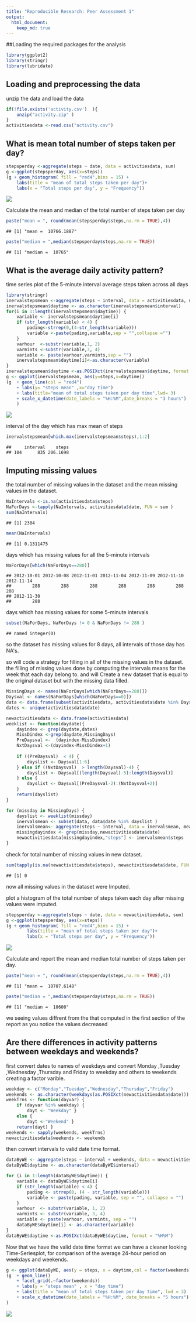 ```yaml
---
title: "Reproducible Research: Peer Assessment 1"
output: 
  html_document:
    keep_md: true
---
```

##Loading the required packages for the analysis

```r
library(ggplot2)
library(stringr)
library(lubridate)
```
## Loading and preprocessing the data
unzip the data and load the data 

```r
if(!file.exists('activity.csv')  ){
    unzip("activity.zip" ) 
}
activitiesdata <-read.csv("activity.csv")
```
## What is mean total number of steps taken per day?


```r
stepsperday <-aggregate(steps ~ date, data = activitiesdata, sum)
g <-ggplot(stepsperday, aes(x=steps))
(g + geom_histogram( fill = "red4",bins = 15) +
    labs(title = "mean of total steps taken per day")+
    labs(x = "Total steps per day", y = "Frequency"))
```

![](PA1_template_files/figure-html/unnamed-chunk-3-1.png)<!-- -->
    
Calculate the mean and median of the total number of steps taken per day

```r
paste("mean = ", round(mean(stepsperday$steps,na.rm = TRUE),4))
```

```
## [1] "mean =  10766.1887"
```

```r
paste("median = ",median(stepsperday$steps,na.rm = TRUE))
```

```
## [1] "median =  10765"
```

## What is the average daily activity pattern?
time series plot of the 5-minute interval average steps taken across all days

```r
library(stringr)
inervalstepsmean <-aggregate(steps ~ interval, data = activitiesdata, mean)
inervalstepsmean$daytime <- as.character(inervalstepsmean$interval)
for(i in 1:length(inervalstepsmean$daytime)) {
    variable <- inervalstepsmean$daytime[i]
    if (str_length(variable) < 4) {
        pading<-strrep(0,(4-str_length(variable)))
        variable <-paste(pading,variable,sep = "",collapse ="")
    }
    varhour  <-substr(variable,1, 2)
    varmints <-substr(variable,3, 4)
    variable <- paste(varhour,varmints,sep = "")
    inervalstepsmean$daytime[i]<-as.character(variable)
}
inervalstepsmean$daytime <-as.POSIXct(inervalstepsmean$daytime, format = "%H%M")
g <- ggplot(inervalstepsmean, aes(y=steps,x=daytime))
(g  + geom_line(col = "red4")
    + labs(y= "steps mean" ,x="day time")
    + labs(title="mean of total steps taken per day time",lwd= 3) 
    + scale_x_datetime(date_labels = "%H:%M",date_breaks = "3 hours")
    )
```

![](PA1_template_files/figure-html/unnamed-chunk-5-1.png)<!-- -->
    
interval of the day which has max mean of steps

```r
inervalstepsmean[which.max(inervalstepsmean$steps),1:2]
```

```
##     interval    steps
## 104      835 206.1698
```
## Imputing missing values
the total number of missing values in the dataset and the mean missing values in the dataset.

```r
NaIntervals <-is.na(activitiesdata$steps)
NaForDays <-tapply(NaIntervals, activitiesdata$date, FUN = sum )
sum(NaIntervals)
```

```
## [1] 2304
```

```r
mean(NaIntervals)
```

```
## [1] 0.1311475
```
    
days which has missing values for all the 5-minute intervals    

```r
NaForDays[which(NaForDays==288)]
```

```
## 2012-10-01 2012-10-08 2012-11-01 2012-11-04 2012-11-09 2012-11-10 2012-11-14 
##        288        288        288        288        288        288        288 
## 2012-11-30 
##        288
```
days which has missing values for some 5-minute intervals

```r
subset(NaForDays, NaForDays != 0 & NaForDays != 288 )
```

```
## named integer(0)
```
so the dataset has missing values for 8 days, all intervals of those day has NA's.
    
so will code a strategy for filling in all of the missing values in the dataset.
the filling of missing values done by computing the intervals means for the week that each day belong to.
and will Create a new dataset that is equal to the original dataset but with the missing data filled.

```r
MissingDays <- names(NaForDays[which(NaForDays==288)])
Daysval <- names(NaForDays[which(NaForDays==0)])
data <- data.frame(subset(activitiesdata, activitiesdata$date %in% Daysval ))
dates <- unique(activitiesdata$date)

newactivitiesdata <- data.frame(activitiesdata)
weeklist <- function(daydate){
    dayindex <- grep(daydate,dates)
    MissDindex <-grep(daydate,MissingDays)
    PreDaysval <-  (dayindex-MissDindex)
    NxtDaysval <-(dayindex-MissDindex+1)
    
    if ((PreDaysval)  < 4) {
        dayslist <- Daysval[1:6]
    } else if ((NxtDaysval)  > length(Daysval)-4) {
        dayslist <- Daysval[(length(Daysval)-5):length(Daysval)]   
    } else {
        dayslist <- Daysval[(PreDaysval-2):(NxtDaysval+2)]   
    }
    return(dayslist)
}

for (missday in MissingDays) {
    dayslist <- weeklist(missday)
    inervalsmean <- subset(data, data$date %in% dayslist )
    inervalsmean<- aggregate(steps ~ interval, data = inervalsmean, mean)
    missingdayindex <- grep(missday,newactivitiesdata$date)
    newactivitiesdata[missingdayindex,"steps"] <- inervalsmean$steps
}
```
check for total number of missing values in new dataset.

```r
sum(tapply(is.na(newactivitiesdata$steps), newactivitiesdata$date, FUN = sum))
```

```
## [1] 0
```
now all missing values in the dataset were Imputed.

plot a histogram of the total number of steps taken each day after missing values were imputed.

```r
stepsperday <-aggregate(steps ~ date, data = newactivitiesdata, sum)
g <-ggplot(stepsperday, aes(x=steps))
(g + geom_histogram( fill = "red4",bins = 15) +
        labs(title = "mean of total steps taken per day")+
        labs(x = "Total steps per day", y = "Frequency"))
```

![](PA1_template_files/figure-html/unnamed-chunk-12-1.png)<!-- -->
    
Calculate and report the mean and median total number of steps taken per day.

```r
paste("mean = ", round(mean(stepsperday$steps,na.rm = TRUE),4))
```

```
## [1] "mean =  10707.6148"
```

```r
paste("median = ",median(stepsperday$steps,na.rm = TRUE))
```

```
## [1] "median =  10600"
```
we seeing values diffrent from the that computed in the first section of the report 
as you notice the values decreased 


## Are there differences in activity patterns between weekdays and weekends?
first convert dates to names of weekdays and convert Monday ,Tuesday ,Wednesday ,Thursday and Friday to weekday and others to weekends creating a factor varible.

```r
weekday <- c("Monday","Tuesday","Wednesday","Thursday","Friday")
weekends <- as.character(weekdays(as.POSIXct(newactivitiesdata$date)))
weekTrns <- function(dayvar) {
    if (dayvar %in% weekday) {
        dayt <- "Weekday" }
    else {
        dayt <-"Weekend" }
    return(dayt) }
weekends <- sapply(weekends, weekTrns)
newactivitiesdata$weekends <- weekends
```
then convert intervals to valid date time format.

```r
dataByWE <- aggregate(steps ~ interval + weekends, data = newactivitiesdata, mean)
dataByWE$daytime <- as.character(dataByWE$interval)

for (i in 1:length(dataByWE$daytime)) {
    variable <- dataByWE$daytime[i]
    if (str_length(variable) < 4) {
        pading <- strrep(0, (4 - str_length(variable)))
        variable <- paste(pading, variable, sep = "", collapse = "")
    }
    varhour  <- substr(variable, 1, 2)
    varmints <- substr(variable, 3, 4)
    variable <- paste(varhour, varmints, sep = "")
    dataByWE$daytime[i] <- as.character(variable)
}
dataByWE$daytime <-as.POSIXct(dataByWE$daytime, format = "%H%M")
```
Now that we have the valid date time format we can have a cleaner looking Time-Seriesplot, for comparison of the average 24-hour period on weekdays and weekends.

```r
g <- ggplot(dataByWE, aes(y = steps, x = daytime,col = factor(weekends)))
(g  + geom_line()
    + facet_grid(.~factor(weekends)) 
    + labs(y = "steps mean" , x = "day time")
    + labs(title = "mean of total steps taken per day time", lwd = 3)
    + scale_x_datetime(date_labels = "%H:%M", date_breaks = "5 hours")
)
```

![](PA1_template_files/figure-html/unnamed-chunk-16-1.png)<!-- -->

